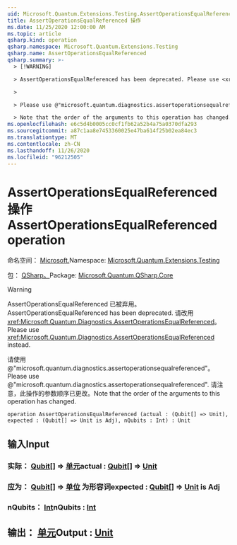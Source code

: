 ```yaml
---
uid: Microsoft.Quantum.Extensions.Testing.AssertOperationsEqualReferenced
title: AssertOperationsEqualReferenced 操作
ms.date: 11/25/2020 12:00:00 AM
ms.topic: article
qsharp.kind: operation
qsharp.namespace: Microsoft.Quantum.Extensions.Testing
qsharp.name: AssertOperationsEqualReferenced
qsharp.summary: >-
  > [!WARNING]

  > AssertOperationsEqualReferenced has been deprecated. Please use <xref:Microsoft.Quantum.Diagnostics.AssertOperationsEqualReferenced> instead.

  >

  > Please use @"microsoft.quantum.diagnostics.assertoperationsequalreferenced".

  > Note that the order of the arguments to this operation has changed.
ms.openlocfilehash: e6c5d4b0005cc0cf1fb62a52b4a75a0370dfa293
ms.sourcegitcommit: a87c1aa8e7453360025e47ba614f25b02ea84ec3
ms.translationtype: MT
ms.contentlocale: zh-CN
ms.lasthandoff: 11/26/2020
ms.locfileid: "96212505"
---
```

# <a name="assertoperationsequalreferenced-operation"></a><span data-ttu-id="b7ddf-102">AssertOperationsEqualReferenced 操作</span><span class="sxs-lookup"><span data-stu-id="b7ddf-102">AssertOperationsEqualReferenced operation</span></span>

<span data-ttu-id="b7ddf-103">命名空间： [Microsoft.](xref:Microsoft.Quantum.Extensions.Testing)</span><span class="sxs-lookup"><span data-stu-id="b7ddf-103">Namespace: [Microsoft.Quantum.Extensions.Testing](xref:Microsoft.Quantum.Extensions.Testing)</span></span>

<span data-ttu-id="b7ddf-104">包： [QSharp。](https://nuget.org/packages/Microsoft.Quantum.QSharp.Core)</span><span class="sxs-lookup"><span data-stu-id="b7ddf-104">Package: [Microsoft.Quantum.QSharp.Core](https://nuget.org/packages/Microsoft.Quantum.QSharp.Core)</span></span>


> [!WARNING]
> <span data-ttu-id="b7ddf-105">AssertOperationsEqualReferenced 已被弃用。</span><span class="sxs-lookup"><span data-stu-id="b7ddf-105">AssertOperationsEqualReferenced has been deprecated.</span></span> <span data-ttu-id="b7ddf-106">请改用 <xref:Microsoft.Quantum.Diagnostics.AssertOperationsEqualReferenced>。</span><span class="sxs-lookup"><span data-stu-id="b7ddf-106">Please use <xref:Microsoft.Quantum.Diagnostics.AssertOperationsEqualReferenced> instead.</span></span>
>
> <span data-ttu-id="b7ddf-107">请使用 @"microsoft.quantum.diagnostics.assertoperationsequalreferenced"。</span><span class="sxs-lookup"><span data-stu-id="b7ddf-107">Please use @"microsoft.quantum.diagnostics.assertoperationsequalreferenced".</span></span>
> <span data-ttu-id="b7ddf-108">请注意，此操作的参数顺序已更改。</span><span class="sxs-lookup"><span data-stu-id="b7ddf-108">Note that the order of the arguments to this operation has changed.</span></span>



```qsharp
operation AssertOperationsEqualReferenced (actual : (Qubit[] => Unit), expected : (Qubit[] => Unit is Adj), nQubits : Int) : Unit
```


## <a name="input"></a><span data-ttu-id="b7ddf-109">输入</span><span class="sxs-lookup"><span data-stu-id="b7ddf-109">Input</span></span>

### <a name="actual--qubit--unit"></a><span data-ttu-id="b7ddf-110">实际： [Qubit](xref:microsoft.quantum.lang-ref.qubit)[] => [单元](xref:microsoft.quantum.lang-ref.unit)</span><span class="sxs-lookup"><span data-stu-id="b7ddf-110">actual : [Qubit](xref:microsoft.quantum.lang-ref.qubit)[] => [Unit](xref:microsoft.quantum.lang-ref.unit)</span></span> 




### <a name="expected--qubit--unit--is-adj"></a><span data-ttu-id="b7ddf-111">应为： [Qubit](xref:microsoft.quantum.lang-ref.qubit)[] => [单位](xref:microsoft.quantum.lang-ref.unit)  为形容词</span><span class="sxs-lookup"><span data-stu-id="b7ddf-111">expected : [Qubit](xref:microsoft.quantum.lang-ref.qubit)[] => [Unit](xref:microsoft.quantum.lang-ref.unit)  is Adj</span></span>




### <a name="nqubits--int"></a><span data-ttu-id="b7ddf-112">nQubits： [Int](xref:microsoft.quantum.lang-ref.int)</span><span class="sxs-lookup"><span data-stu-id="b7ddf-112">nQubits : [Int](xref:microsoft.quantum.lang-ref.int)</span></span>





## <a name="output--unit"></a><span data-ttu-id="b7ddf-113">输出： [单元](xref:microsoft.quantum.lang-ref.unit)</span><span class="sxs-lookup"><span data-stu-id="b7ddf-113">Output : [Unit](xref:microsoft.quantum.lang-ref.unit)</span></span>

